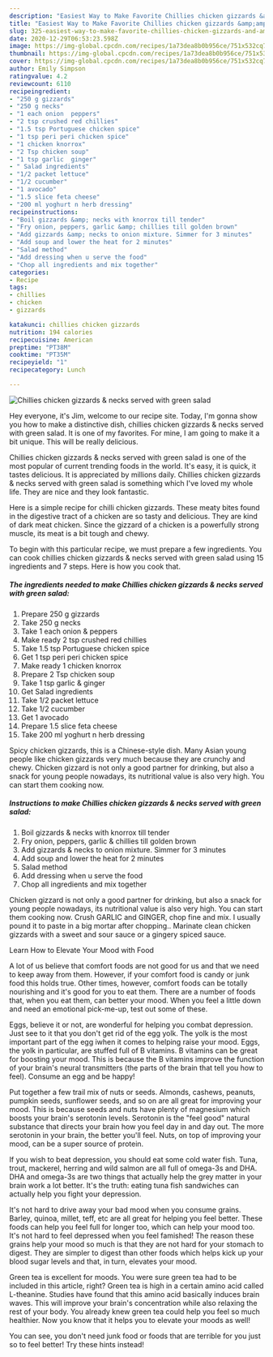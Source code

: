 ```yaml
---
description: "Easiest Way to Make Favorite Chillies chicken gizzards &amp;amp; necks served with green salad"
title: "Easiest Way to Make Favorite Chillies chicken gizzards &amp;amp; necks served with green salad"
slug: 325-easiest-way-to-make-favorite-chillies-chicken-gizzards-and-amp-necks-served-with-green-salad
date: 2020-12-29T06:53:23.598Z
image: https://img-global.cpcdn.com/recipes/1a73dea8b0b956ce/751x532cq70/chillies-chicken-gizzards-necks-served-with-green-salad-recipe-main-photo.jpg
thumbnail: https://img-global.cpcdn.com/recipes/1a73dea8b0b956ce/751x532cq70/chillies-chicken-gizzards-necks-served-with-green-salad-recipe-main-photo.jpg
cover: https://img-global.cpcdn.com/recipes/1a73dea8b0b956ce/751x532cq70/chillies-chicken-gizzards-necks-served-with-green-salad-recipe-main-photo.jpg
author: Emily Simpson
ratingvalue: 4.2
reviewcount: 6110
recipeingredient:
- "250 g gizzards"
- "250 g necks"
- "1 each onion  peppers"
- "2 tsp crushed red chillies"
- "1.5 tsp Portuguese chicken spice"
- "1 tsp peri peri chicken spice"
- "1 chicken knorrox"
- "2 Tsp chicken soup"
- "1 tsp garlic  ginger"
- " Salad ingredients"
- "1/2 packet lettuce"
- "1/2 cucumber"
- "1 avocado"
- "1.5 slice feta cheese"
- "200 ml yoghurt n herb dressing"
recipeinstructions:
- "Boil gizzards &amp; necks with knorrox till tender"
- "Fry onion, peppers, garlic &amp; chillies till golden brown"
- "Add gizzards &amp; necks to onion mixture. Simmer for 3 minutes"
- "Add soup and lower the heat for 2 minutes"
- "Salad method"
- "Add dressing when u serve the food"
- "Chop all ingredients and mix together"
categories:
- Recipe
tags:
- chillies
- chicken
- gizzards

katakunci: chillies chicken gizzards 
nutrition: 194 calories
recipecuisine: American
preptime: "PT38M"
cooktime: "PT35M"
recipeyield: "1"
recipecategory: Lunch

---
```



![Chillies chicken gizzards &amp; necks served with green salad](https://img-global.cpcdn.com/recipes/1a73dea8b0b956ce/751x532cq70/chillies-chicken-gizzards-necks-served-with-green-salad-recipe-main-photo.jpg)

Hey everyone, it's Jim, welcome to our recipe site. Today, I'm gonna show you how to make a distinctive dish, chillies chicken gizzards &amp; necks served with green salad. It is one of my favorites. For mine, I am going to make it a bit unique. This will be really delicious.

Chillies chicken gizzards &amp; necks served with green salad is one of the most popular of current trending foods in the world. It's easy, it is quick, it tastes delicious. It is appreciated by millions daily. Chillies chicken gizzards &amp; necks served with green salad is something which I've loved my whole life. They are nice and they look fantastic.

Here is a simple recipe for chilli chicken gizzards. These meaty bites found in the digestive tract of a chicken are so tasty and delicious. They are kind of dark meat chicken. Since the gizzard of a chicken is a powerfully strong muscle, its meat is a bit tough and chewy.


To begin with this particular recipe, we must prepare a few ingredients. You can cook chillies chicken gizzards &amp; necks served with green salad using 15 ingredients and 7 steps. Here is how you cook that.

<!--inarticleads1-->

##### The ingredients needed to make Chillies chicken gizzards &amp; necks served with green salad:

1. Prepare 250 g gizzards
1. Take 250 g necks
1. Take 1 each onion &amp; peppers
1. Make ready 2 tsp crushed red chillies
1. Take 1.5 tsp Portuguese chicken spice
1. Get 1 tsp peri peri chicken spice
1. Make ready 1 chicken knorrox
1. Prepare 2 Tsp chicken soup
1. Take 1 tsp garlic &amp; ginger
1. Get  Salad ingredients
1. Take 1/2 packet lettuce
1. Take 1/2 cucumber
1. Get 1 avocado
1. Prepare 1.5 slice feta cheese
1. Take 200 ml yoghurt n herb dressing


Spicy chicken gizzards, this is a Chinese-style dish. Many Asian young people like chicken gizzards very much because they are crunchy and chewy. Chicken gizzard is not only a good partner for drinking, but also a snack for young people nowadays, its nutritional value is also very high. You can start them cooking now. 

<!--inarticleads2-->

##### Instructions to make Chillies chicken gizzards &amp; necks served with green salad:

1. Boil gizzards &amp; necks with knorrox till tender
1. Fry onion, peppers, garlic &amp; chillies till golden brown
1. Add gizzards &amp; necks to onion mixture. Simmer for 3 minutes
1. Add soup and lower the heat for 2 minutes
1. Salad method
1. Add dressing when u serve the food
1. Chop all ingredients and mix together


Chicken gizzard is not only a good partner for drinking, but also a snack for young people nowadays, its nutritional value is also very high. You can start them cooking now. Crush GARLIC and GINGER, chop fine and mix. I usually pound it to paste in a big mortar after chopping.. Marinate clean chicken gizzards with a sweet and sour sauce or a gingery spiced sauce. 

Learn How to Elevate Your Mood with Food


A lot of us believe that comfort foods are not good for us and that we need to keep away from them. However, if your comfort food is candy or junk food this holds true. Other times, however, comfort foods can be totally nourishing and it's good for you to eat them. There are a number of foods that, when you eat them, can better your mood. When you feel a little down and need an emotional pick-me-up, test out some of these.

Eggs, believe it or not, are wonderful for helping you combat depression. Just see to it that you don't get rid of the egg yolk. The yolk is the most important part of the egg iwhen it comes to helping raise your mood. Eggs, the yolk in particular, are stuffed full of B vitamins. B vitamins can be great for boosting your mood. This is because the B vitamins improve the function of your brain's neural transmitters (the parts of the brain that tell you how to feel). Consume an egg and be happy!

Put together a few trail mix of nuts or seeds. Almonds, cashews, peanuts, pumpkin seeds, sunflower seeds, and so on are all great for improving your mood. This is because seeds and nuts have plenty of magnesium which boosts your brain's serotonin levels. Serotonin is the "feel good" natural substance that directs your brain how you feel day in and day out. The more serotonin in your brain, the better you'll feel. Nuts, on top of improving your mood, can be a super source of protein.

If you wish to beat depression, you should eat some cold water fish. Tuna, trout, mackerel, herring and wild salmon are all full of omega-3s and DHA. DHA and omega-3s are two things that actually help the grey matter in your brain work a lot better. It's the truth: eating tuna fish sandwiches can actually help you fight your depression. 

It's not hard to drive away your bad mood when you consume grains. Barley, quinoa, millet, teff, etc are all great for helping you feel better. These foods can help you feel full for longer too, which can help your mood too. It's not hard to feel depressed when you feel famished! The reason these grains help your mood so much is that they are not hard for your stomach to digest. They are simpler to digest than other foods which helps kick up your blood sugar levels and that, in turn, elevates your mood.

Green tea is excellent for moods. You were sure green tea had to be included in this article, right? Green tea is high in a certain amino acid called L-theanine. Studies have found that this amino acid basically induces brain waves. This will improve your brain's concentration while also relaxing the rest of your body. You already knew green tea could help you feel so much healthier. Now you know that it helps you to elevate your moods as well!

You can see, you don't need junk food or foods that are terrible for you just so to feel better! Try  these hints  instead!


